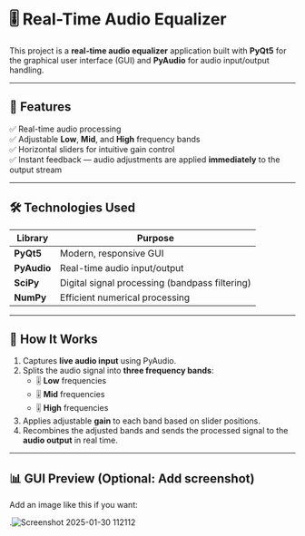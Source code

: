 # 🎚️ Real-Time Audio Equalizer

This project is a **real-time audio equalizer** application built with **PyQt5** for the graphical user interface (GUI) and **PyAudio** for audio input/output handling.

---

## 🎵 Features

✅ Real-time audio processing  
✅ Adjustable **Low**, **Mid**, and **High** frequency bands  
✅ Horizontal sliders for intuitive gain control  
✅ Instant feedback — audio adjustments are applied **immediately** to the output stream  

---

## 🛠️ Technologies Used

| Library   | Purpose |
|---|---|
| **PyQt5** | Modern, responsive GUI |
| **PyAudio** | Real-time audio input/output |
| **SciPy**  | Digital signal processing (bandpass filtering) |
| **NumPy**  | Efficient numerical processing |

---

## 🔧 How It Works

1. Captures **live audio input** using PyAudio.
2. Splits the audio signal into **three frequency bands**:
   - 🎚️ **Low** frequencies
   - 🎚️ **Mid** frequencies
   - 🎚️ **High** frequencies
3. Applies adjustable **gain** to each band based on slider positions.
4. Recombines the adjusted bands and sends the processed signal to the **audio output** in real time.

---

## 📊 GUI Preview (Optional: Add screenshot)

Add an image like this if you want:

.![Screenshot 2025-01-30 112112](https://github.com/user-attachments/assets/9524c467-5b82-401d-bd24-072269527cd7)
